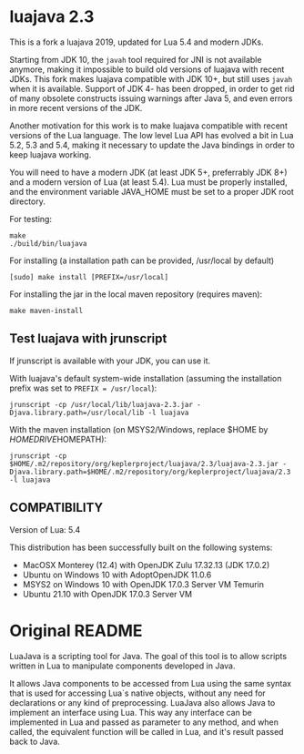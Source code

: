 luajava 2.3
===========

This is a fork a luajava 2019, updated for Lua 5.4 and modern JDKs.

Starting from JDK 10, the `javah` tool required for JNI is not available anymore, making it impossible
to build old versions of luajava with recent JDKs. This fork makes luajava compatible with JDK 10+,
but still uses `javah` when it is available. Support of JDK 4- has been dropped, in order to get rid
of many obsolete constructs issuing warnings after Java 5, and even errors in more recent versions of the JDK.

Another motivation for this work is to make luajava compatible with recent versions of the Lua language.
The low level Lua API has evolved a bit in Lua 5.2, 5.3 and 5.4, making it necessary to update the
Java bindings in order to keep luajava working.

You will need to have a modern JDK (at least JDK 5+, preferrably JDK 8+) and a modern version of Lua (at least 5.4).
Lua must be properly installed, and the environment variable JAVA_HOME must be set to a proper JDK root directory.

For testing:
```
make
./build/bin/luajava
```

For installing (a installation path can be provided, /usr/local by default)
```
[sudo] make install [PREFIX=/usr/local]
```

For installing the jar in the local maven repository (requires maven):
```
make maven-install
```

## Test luajava with jrunscript

If jrunscript is available with your JDK, you can use it.

With luajava's default system-wide installation (assuming the installation prefix was set to `PREFIX = /usr/local`):

`jrunscript -cp /usr/local/lib/luajava-2.3.jar -Djava.library.path=/usr/local/lib -l luajava`

With the maven installation (on MSYS2/Windows, replace $HOME by $HOMEDRIVE$HOMEPATH):

`jrunscript -cp $HOME/.m2/repository/org/keplerproject/luajava/2.3/luajava-2.3.jar -Djava.library.path=$HOME/.m2/repository/org/keplerproject/luajava/2.3 -l luajava`

## COMPATIBILITY

Version of Lua: 5.4

This distribution has been successfully built on the following systems:
  - MacOSX Monterey (12.4) with OpenJDK Zulu 17.32.13 (JDK 17.0.2)
  - Ubuntu on Windows 10 with AdoptOpenJDK 11.0.6
  - MSYS2 on Windows 10 with OpenJDK 17.0.3 Server VM Temurin
  - Ubuntu 21.10 with OpenJDK 17.0.3 Server VM

Original README
===============

LuaJava is a scripting tool for Java. The goal of this tool is to allow scripts written in Lua to manipulate components developed in Java. 

It allows Java components to be accessed from Lua using the same syntax that is used for accessing Lua`s native objects, without any need 
for declarations or any kind of preprocessing.  LuaJava also allows Java to implement an interface using Lua. This way any interface can be
implemented in Lua and passed as parameter to any method, and when called, the equivalent function will be called in Lua, and it's result 
passed back to Java.
